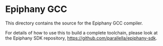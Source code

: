 Epiphany GCC
============

This directory contains the source for the Epiphany GCC compiler.

For details of how to use this to build a complete toolchain, please look at
the Epiphany SDK repository, https://github.com/parallella/epiphany-sdk.

